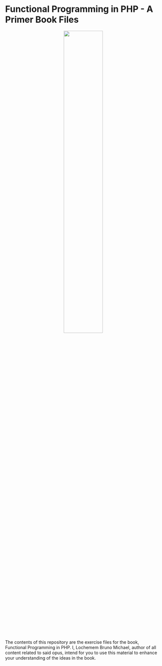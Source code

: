 # Functional Programming in PHP - A Primer Book Files

<p align="center">
    <img src="https://s3.amazonaws.com/titlepages.leanpub.com/functionalprogramminginphp/hero?1540289375" width="50%">
</p>

The contents of this repository are the exercise files for the book, Functional Programming in PHP. I, Lochemem Bruno Michael, author of all content related to said opus, intend for you to use this material to enhance your understanding of the ideas in the book.
